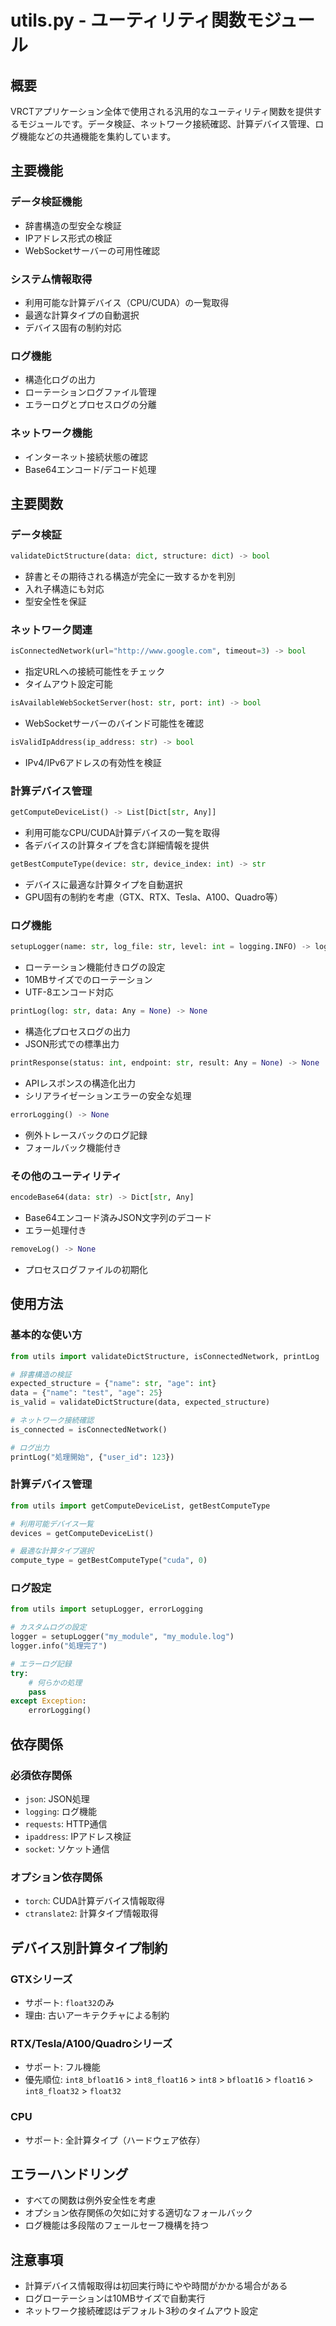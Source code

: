 # utils.py - ユーティリティ関数モジュール

## 概要

VRCTアプリケーション全体で使用される汎用的なユーティリティ関数を提供するモジュールです。データ検証、ネットワーク接続確認、計算デバイス管理、ログ機能などの共通機能を集約しています。

## 主要機能

### データ検証機能

- 辞書構造の型安全な検証
- IPアドレス形式の検証
- WebSocketサーバーの可用性確認

### システム情報取得

- 利用可能な計算デバイス（CPU/CUDA）の一覧取得
- 最適な計算タイプの自動選択
- デバイス固有の制約対応

### ログ機能

- 構造化ログの出力
- ローテーションログファイル管理
- エラーログとプロセスログの分離

### ネットワーク機能

- インターネット接続状態の確認
- Base64エンコード/デコード処理

## 主要関数

### データ検証

```python
validateDictStructure(data: dict, structure: dict) -> bool
```

- 辞書とその期待される構造が完全に一致するかを判別
- 入れ子構造にも対応
- 型安全性を保証

### ネットワーク関連

```python
isConnectedNetwork(url="http://www.google.com", timeout=3) -> bool
```

- 指定URLへの接続可能性をチェック
- タイムアウト設定可能

```python
isAvailableWebSocketServer(host: str, port: int) -> bool
```

- WebSocketサーバーのバインド可能性を確認

```python
isValidIpAddress(ip_address: str) -> bool
```

- IPv4/IPv6アドレスの有効性を検証

### 計算デバイス管理

```python
getComputeDeviceList() -> List[Dict[str, Any]]
```

- 利用可能なCPU/CUDA計算デバイスの一覧を取得
- 各デバイスの計算タイプを含む詳細情報を提供

```python
getBestComputeType(device: str, device_index: int) -> str
```

- デバイスに最適な計算タイプを自動選択
- GPU固有の制約を考慮（GTX、RTX、Tesla、A100、Quadro等）

### ログ機能

```python
setupLogger(name: str, log_file: str, level: int = logging.INFO) -> logging.Logger
```

- ローテーション機能付きログの設定
- 10MBサイズでのローテーション
- UTF-8エンコード対応

```python
printLog(log: str, data: Any = None) -> None
```

- 構造化プロセスログの出力
- JSON形式での標準出力

```python
printResponse(status: int, endpoint: str, result: Any = None) -> None
```

- APIレスポンスの構造化出力
- シリアライゼーションエラーの安全な処理

```python
errorLogging() -> None
```

- 例外トレースバックのログ記録
- フォールバック機能付き

### その他のユーティリティ

```python
encodeBase64(data: str) -> Dict[str, Any]
```

- Base64エンコード済みJSON文字列のデコード
- エラー処理付き

```python
removeLog() -> None
```

- プロセスログファイルの初期化

## 使用方法

### 基本的な使い方

```python
from utils import validateDictStructure, isConnectedNetwork, printLog

# 辞書構造の検証
expected_structure = {"name": str, "age": int}
data = {"name": "test", "age": 25}
is_valid = validateDictStructure(data, expected_structure)

# ネットワーク接続確認
is_connected = isConnectedNetwork()

# ログ出力
printLog("処理開始", {"user_id": 123})
```

### 計算デバイス管理

```python
from utils import getComputeDeviceList, getBestComputeType

# 利用可能デバイス一覧
devices = getComputeDeviceList()

# 最適な計算タイプ選択
compute_type = getBestComputeType("cuda", 0)
```

### ログ設定

```python
from utils import setupLogger, errorLogging

# カスタムログの設定
logger = setupLogger("my_module", "my_module.log")
logger.info("処理完了")

# エラーログ記録
try:
    # 何らかの処理
    pass
except Exception:
    errorLogging()
```

## 依存関係

### 必須依存関係

- `json`: JSON処理
- `logging`: ログ機能
- `requests`: HTTP通信
- `ipaddress`: IPアドレス検証
- `socket`: ソケット通信

### オプション依存関係

- `torch`: CUDA計算デバイス情報取得
- `ctranslate2`: 計算タイプ情報取得

## デバイス別計算タイプ制約

### GTXシリーズ
- サポート: `float32`のみ
- 理由: 古いアーキテクチャによる制約

### RTX/Tesla/A100/Quadroシリーズ
- サポート: フル機能
- 優先順位: `int8_bfloat16` > `int8_float16` > `int8` > `bfloat16` > `float16` > `int8_float32` > `float32`

### CPU
- サポート: 全計算タイプ（ハードウェア依存）

## エラーハンドリング

- すべての関数は例外安全性を考慮
- オプション依存関係の欠如に対する適切なフォールバック
- ログ機能は多段階のフェールセーフ機構を持つ

## 注意事項

- 計算デバイス情報取得は初回実行時にやや時間がかかる場合がある
- ログローテーションは10MBサイズで自動実行
- ネットワーク接続確認はデフォルト3秒のタイムアウト設定